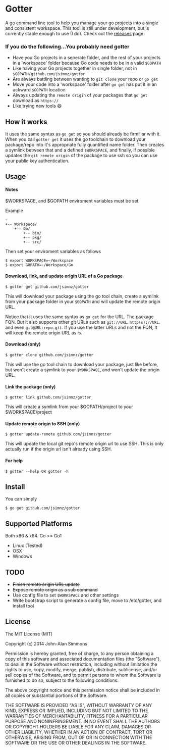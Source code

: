 # Gotter


A go command line tool to help you manage your go projects into a single and consistent workspace.
This tool is still under development, but is currently stable enough to use (I do). Check out the [releases](https://github.com/jsimnz/gotter/releases) page.

### If you do the following...You probably need gotter
- Have you Go projects in a seperate folder, and the rest of your projects in a 'workspace' folder because Go code needs to be in a valid `$GOPATH`
- Like having your Go projects together in single folder, not in `$GOPATH/github.com/jsimnz/gotter`
- Are always battling between wanting to `git clone` your repo or `go get`
- Move your code into a 'workspace' folder after `go get` has put it in an ackward `$GOPATH` location
- Always updating the `remote origin` of your packages that `go get` download as `https://`
- Like trying new tools :smile:

## How it works

It uses the same syntax as `go get` so you should already be firmiliar with it. When you call `gotter get` it uses the go toolchain to download your package/repo into it's appropriate fully quantified name folder. Then creates a symlink between that and a defined `$WORKSPACE`, and finally, if possible updates the `git remote origin` of the package to use ssh so you can use your public key authentication.

## Usage

#### Notes
$WORKSPACE, and $GOPATH enviroment variables must be set

Example
```
~
+-- Workspace/
	+-- Go/
		+-- bin/
		+-- pkg/
		+-- src/
```
Then set your enviroment variables as follows
```
$ export WORKSPACE=~/Workspace
$ export GOPATH=~/Workspace/Go
```

#### Download, link, and update origin URL of a Go package
```
$ gotter get github.com/jsimnz/gotter
```

This will download your package using the go tool chain, create a symlink from your package folder in your `$GOPATH` and will update the remote origin URL.

Notice that it uses the same syntax as `go get` for the URL. The package FQN. But it also supports other git URLs such as `git://URL`. `http(s)://URL`. and even `git@URL:repo.git`. If you use the latter URLs and not the FQN, It will keep the remote origin URL as is. 

#### Download (only)
```
$ gotter clone github.com/jsimnz/gotter
```
This will use the go tool chain to download your package, just like before, but won't create a symlink to your `$WORKSPACE`, and won't update the origin URL.

#### Link the package (only)
```
$ gotter link github.com/jsimnz/gotter
```

This will create a symlink from your $GOPATH/project to your $WORKSPACE/project

#### Update remote origin to SSH (only)
```
$ gotter update-remote github.com/jsimnz/gotter
```

This will update the local git repo's remote origin url to use SSH. This is only actually run if the origin url isn't already using SSH.

#### For help
```
$ gotter --help OR gotter -h
```

## Install

You can simply 
```
$ go get github.com/jsimnz/gotter
```

## Supported Platforms
Both x86 & x64. Go >= Go1
- Linux (Tested)
- OSX
- Windows

## TODO
- ~~Finish remote origin URL update~~
- ~~Expose remote origin as a sub command~~
- Use config file to set `$WORKSPACE` and other settings
- Write bootstrap script to generate a config file, move to /etc/gotter, and install tool

## License

The MIT License (MIT)

Copyright (c) 2014 John-Alan Simmons

Permission is hereby granted, free of charge, to any person obtaining a copy
of this software and associated documentation files (the "Software"), to deal
in the Software without restriction, including without limitation the rights
to use, copy, modify, merge, publish, distribute, sublicense, and/or sell
copies of the Software, and to permit persons to whom the Software is
furnished to do so, subject to the following conditions:

The above copyright notice and this permission notice shall be included in all
copies or substantial portions of the Software.

THE SOFTWARE IS PROVIDED "AS IS", WITHOUT WARRANTY OF ANY KIND, EXPRESS OR
IMPLIED, INCLUDING BUT NOT LIMITED TO THE WARRANTIES OF MERCHANTABILITY,
FITNESS FOR A PARTICULAR PURPOSE AND NONINFRINGEMENT. IN NO EVENT SHALL THE
AUTHORS OR COPYRIGHT HOLDERS BE LIABLE FOR ANY CLAIM, DAMAGES OR OTHER
LIABILITY, WHETHER IN AN ACTION OF CONTRACT, TORT OR OTHERWISE, ARISING FROM,
OUT OF OR IN CONNECTION WITH THE SOFTWARE OR THE USE OR OTHER DEALINGS IN THE
SOFTWARE.